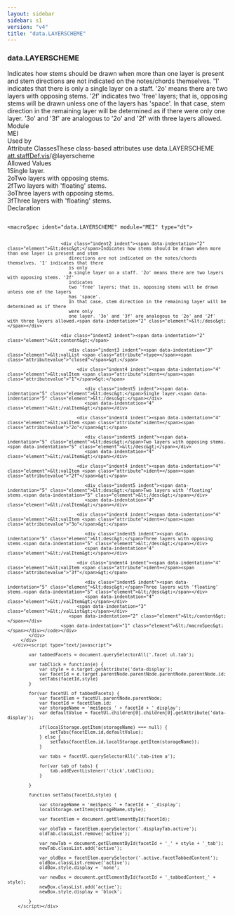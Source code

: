```yaml
---
layout: sidebar
sidebar: s1
version: "v4"
title: "data.LAYERSCHEME"
---
```

<div class="specPage">
   <div class="datatypeSpec">
      <h3 id="data.LAYERSCHEME">data.LAYERSCHEME</h3>
      <div class="specs">
         <div class="desc">Indicates how stems should be drawn when more than one layer is present and stem
            directions are not indicated on the notes/chords themselves. '1' indicates that there
            is only
            a single layer on a staff. '2o' means there are two layers with opposing stems. '2f'
            indicates
            two 'free' layers; that is, opposing stems will be drawn unless one of the layers
            has 'space'.
            In that case, stem direction in the remaining layer will be determined as if there
            were only
            one layer. '3o' and '3f' are analogous to '2o' and '2f' with three layers allowed.
         </div>
         <div class="facet module">
            <div class="label">Module</div>
            <div class="statement text">MEI</div>
         </div>
         <div class="facet usedBy" id="usedBy">
            <div class="label">Used by</div>
            <div class="statement list">
               <div class="classBox dtBox" title="Attribute Classes">
                  <div class="classHeading"><label class="classLabel">Attribute Classes</label><span class="classDesc">These class-based attributes use data.LAYERSCHEME</span></div>
                  <div class="classContent"><span class="ident attclass" data-ident="att.staffDef.vis" data-module="MEI.visual"><a class="classLink" title="Visual domain attributes for staffDef." href="{{ site.baseurl }}/{{ page.version }}/attribute-classes/att.staffdef.vis.html">att.staffDef.vis</a>/<span title="Indicates the number of layers and their stem directions.">@layerscheme</span></span></div>
               </div>
            </div>
         </div>
         <div class="facet allowedValues" id="allowedValues">
            <div class="label">Allowed Values</div>
            <div class="statement list">
               <div class="dataValueBox" id="1"><span class="dataValue ident">1</span><span class="dataValue desc">Single layer.</span></div>
               <div class="dataValueBox" id="2o"><span class="dataValue ident">2o</span><span class="dataValue desc">Two layers with opposing stems.</span></div>
               <div class="dataValueBox" id="2f"><span class="dataValue ident">2f</span><span class="dataValue desc">Two layers with 'floating' stems.</span></div>
               <div class="dataValueBox" id="3o"><span class="dataValue ident">3o</span><span class="dataValue desc">Three layers with opposing stems.</span></div>
               <div class="dataValueBox" id="3f"><span class="dataValue ident">3f</span><span class="dataValue desc">Three layers with 'floating' stems.</span></div>
            </div>
         </div>
         <div class="facet declaration">
            <div class="label">Declaration</div>
            <div class="statement declaration">
               <div class="code" xml:space="preserve" data-lang="ODD"><code>
                     <div class="indent1 indent"><span data-indentation="1" class="element">&lt;macroSpec <span class="attribute">ident=</span><span class="attributevalue">"data.LAYERSCHEME"</span> <span class="attribute">module=</span><span class="attributevalue">"MEI"</span> <span class="attribute">type=</span><span class="attributevalue">"dt"</span>&gt;</span>
                        
                        <div class="indent2 indent"><span data-indentation="2" class="element">&lt;desc&gt;</span>Indicates how stems should be drawn when more than one layer is present and stem
                           directions are not indicated on the notes/chords themselves. '1' indicates that there
                           is only
                           a single layer on a staff. '2o' means there are two layers with opposing stems. '2f'
                           indicates
                           two 'free' layers; that is, opposing stems will be drawn unless one of the layers
                           has 'space'.
                           In that case, stem direction in the remaining layer will be determined as if there
                           were only
                           one layer. '3o' and '3f' are analogous to '2o' and '2f' with three layers allowed.<span data-indentation="2" class="element">&lt;/desc&gt;</span></div>
                        
                        <div class="indent2 indent"><span data-indentation="2" class="element">&lt;content&gt;</span>
                           
                           <div class="indent3 indent"><span data-indentation="3" class="element">&lt;valList <span class="attribute">type=</span><span class="attributevalue">"closed"</span>&gt;</span>
                              
                              <div class="indent4 indent"><span data-indentation="4" class="element">&lt;valItem <span class="attribute">ident=</span><span class="attributevalue">"1"</span>&gt;</span>
                                 
                                 <div class="indent5 indent"><span data-indentation="5" class="element">&lt;desc&gt;</span>Single layer.<span data-indentation="5" class="element">&lt;/desc&gt;</span></div>
                                 <span data-indentation="4" class="element">&lt;/valItem&gt;</span></div>
                              
                              <div class="indent4 indent"><span data-indentation="4" class="element">&lt;valItem <span class="attribute">ident=</span><span class="attributevalue">"2o"</span>&gt;</span>
                                 
                                 <div class="indent5 indent"><span data-indentation="5" class="element">&lt;desc&gt;</span>Two layers with opposing stems.<span data-indentation="5" class="element">&lt;/desc&gt;</span></div>
                                 <span data-indentation="4" class="element">&lt;/valItem&gt;</span></div>
                              
                              <div class="indent4 indent"><span data-indentation="4" class="element">&lt;valItem <span class="attribute">ident=</span><span class="attributevalue">"2f"</span>&gt;</span>
                                 
                                 <div class="indent5 indent"><span data-indentation="5" class="element">&lt;desc&gt;</span>Two layers with 'floating' stems.<span data-indentation="5" class="element">&lt;/desc&gt;</span></div>
                                 <span data-indentation="4" class="element">&lt;/valItem&gt;</span></div>
                              
                              <div class="indent4 indent"><span data-indentation="4" class="element">&lt;valItem <span class="attribute">ident=</span><span class="attributevalue">"3o"</span>&gt;</span>
                                 
                                 <div class="indent5 indent"><span data-indentation="5" class="element">&lt;desc&gt;</span>Three layers with opposing stems.<span data-indentation="5" class="element">&lt;/desc&gt;</span></div>
                                 <span data-indentation="4" class="element">&lt;/valItem&gt;</span></div>
                              
                              <div class="indent4 indent"><span data-indentation="4" class="element">&lt;valItem <span class="attribute">ident=</span><span class="attributevalue">"3f"</span>&gt;</span>
                                 
                                 <div class="indent5 indent"><span data-indentation="5" class="element">&lt;desc&gt;</span>Three layers with 'floating' stems.<span data-indentation="5" class="element">&lt;/desc&gt;</span></div>
                                 <span data-indentation="4" class="element">&lt;/valItem&gt;</span></div>
                              <span data-indentation="3" class="element">&lt;/valList&gt;</span></div>
                           <span data-indentation="2" class="element">&lt;/content&gt;</span></div>
                        <span data-indentation="1" class="element">&lt;/macroSpec&gt;</span></div></code></div>
            </div>
         </div>
      </div><script type="text/javascript">
            
            var tabbedFacets = document.querySelectorAll('.facet ul.tab');
            
            var tabClick = function(e) {
                var style = e.target.getAttribute('data-display');
                var facetId = e.target.parentNode.parentNode.parentNode.parentNode.id;
                setTabs(facetId,style)
            }
            
            for(var facetUl of tabbedFacets) {
                var facetElem = facetUl.parentNode.parentNode;
                var facetId = facetElem.id;
                var storageName = 'meiSpecs_' + facetId + '_display';
                var defaultValue = facetUl.children[0].children[0].getAttribute('data-display');
                
                if(localStorage.getItem(storageName) === null) {
                    setTabs(facetElem.id,defaultValue);
                } else {
                    setTabs(facetElem.id,localStorage.getItem(storageName));
                }
                
                var tabs = facetUl.querySelectorAll('.tab-item a');
                
                for(var tab of tabs) {
                    tab.addEventListener('click',tabClick);
                }
                
            }
            
            function setTabs(facetId,style) {
                
                var storageName = 'meiSpecs_' + facetId + '_display';
                localStorage.setItem(storageName,style);
                
                var facetElem = document.getElementById(facetId);
                
                var oldTab = facetElem.querySelector('.displayTab.active');
                oldTab.classList.remove('active');
                
                var newTab = document.getElementById(facetId + '_' + style + '_tab');
                newTab.classList.add('active');
                
                var oldBox = facetElem.querySelector('.active.facetTabbedContent');
                oldBox.classList.remove('active');
                oldBox.style.display = 'none';
                
                var newBox = document.getElementById(facetId + '_tabbedContent_' + style);
                newBox.classList.add('active');
                newBox.style.display = 'block';
                
            }
        </script></div>
</div>